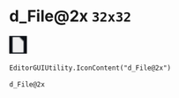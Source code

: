 # d_File@2x `32x32`
<img src="/img/d_File.png" width=32 height=32>

``` CSharp
EditorGUIUtility.IconContent("d_File@2x")
```
```
d_File@2x
```
